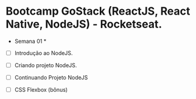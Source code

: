 # Bootcamp GoStack (ReactJS, React Native, NodeJS) - Rocketseat.

* Semana 01 *

- [ ] Introdução ao NodeJS.
- [ ] Criando projeto NodeJS.
- [ ] Continuando Projeto NodeJS

- [ ] CSS Flexbox (bônus)
